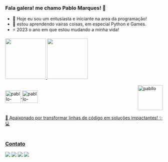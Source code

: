 ### Fala galera! me chamo Pablo Marques! 🤚
- 🔭 Hoje eu sou um entusiasta e iniciante na area da programação!
- 🌱 estou aprendendo vairas coisas, em especial Python e Games.
- ⚡ 2023 o ano em que estou mudando a minha vida!

<div>
<a href="https://github.com/Devpabllo">
<img height="130em" src="https://github-readme-stats.vercel.app/api?username=Devpabllo&show_icons=true&theme=onedark&include_all_commits-true&count_private-true&locale=pt-br"/>  
<img height="130em" src="https://github-readme-stats.vercel.app/api/top-langs/?username=Devpabllo&layout=compact&langs_count-16&theme=onedark&locale=pt-br"/>
</div>

<div style="display: inLine_block"><br>
  <img align="right" alt="pabllo"  height="80" width="80" src="https://media.discordapp.net/attachments/1087532754356408345/1123695766192525392/WhatsApp_Image_2023-06-28_at_16.24.18.jpeg?width=441&height=443">
  </div>

<div style="display: inLine_block"><br>
  <img align="center" alt="pabllo-python" height="40" width="50" src="https://cdn.jsdelivr.net/gh/devicons/devicon/icons/python/python-original.svg">
  <img align="center" alt="pabllo-github" height="40" width="50" src="https://cdn.jsdelivr.net/gh/devicons/devicon/icons/github/github-original.svg">
 
</div>

#
  
🚀 Apaixonado por transformar linhas de código em soluções impactantes! ✨💻

#

### Contato

<div>
<a href="mailto:pablodevmarques@gmail.com" target="_blank"><img src="https://img.shields.io/badge/Gmail-D14836?style=for-the-badge&logo=gmail&logoColor=white" target="_blank"></a>
<a href="https://t.me/devpabllo" target="_blank"><img src="https://img.shields.io/badge/Telegram-2CA5E0?style=for-the-badge&logo=telegram&logoColor=white" target="_blank"></a>
<a href="https://wa.me/5538998031403?text=Meu%20contato%20para%20assuntos%20gerais!" target="_blank"><img src="https://img.shields.io/badge/WhatsApp-25D366?style=for-the-badge&logo=whatsapp&logoColor=white" target="_blank"></a>
<a href="https://www.linkedin.com/in/pablo-gustavo-marques-b42906270" target="_blank"><img src="https://img.shields.io/badge/LinkedIn-0077B5?style=for-the-badge&logo=linkedin&logoColor=white" target="_blank"></a>
</div>
